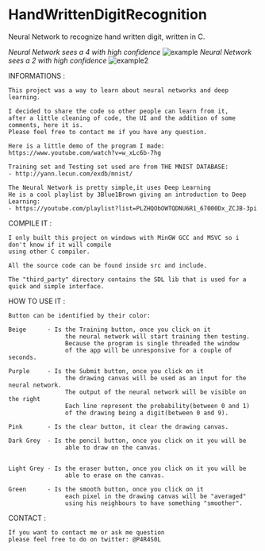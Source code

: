 # HandWrittenDigitRecognition
Neural Network to recognize hand written digit, written in C.

*Neural Network sees a 4 with high confidence*
![example](https://user-images.githubusercontent.com/100319151/155535844-4c1b181a-0b84-459a-be9e-1ff612157652.PNG)
*Neural Network sees a 2 with high confidence*
![example2](https://user-images.githubusercontent.com/100319151/155535987-6d62d1b3-f541-47b0-9aed-e1cce3c187d1.PNG)


INFORMATIONS :

	This project was a way to learn about neural networks and deep learning.

	I decided to share the code so other people can learn from it,
	after a little cleaning of code, the UI and the addition of some comments, here it is.
	Please feel free to contact me if you have any question.

	Here is a little demo of the program I made:
	https://www.youtube.com/watch?v=w_xLc6b-7hg

	Training set and Testing set used are from THE MNIST DATABASE: 
	- http://yann.lecun.com/exdb/mnist/

	The Neural Network is pretty simple,it uses Deep Learning
	He is a cool playlist by 3Blue1Brown giving an introduction to Deep Learning:
	- https://youtube.com/playlist?list=PLZHQObOWTQDNU6R1_67000Dx_ZCJB-3pi

COMPILE IT :

	I only built this project on windows with MinGW GCC and MSVC so i don't know if it will compile
	using other C compiler.

	All the source code can be found inside src and include.

	The "third_party" directory contains the SDL lib that is used for a quick and simple interface.


HOW TO USE IT :
	
	Button can be identified by their color:

	Beige      - Is the Training button, once you click on it
				 	the neural network will start training then testing.
				 	Because the program is single threaded the window
				 	of the app will be unresponsive for a couple of seconds.

	Purple     - Is the Submit button, once you click on it
				 	the drawing canvas will be used as an input for the neural network.
				 	The output of the neural network will be visible on the right
				 	Each line represent the probability(between 0 and 1) 
				 	of the drawing being a digit(between 0 and 9).

	Pink       - Is the clear button, it clear the drawing canvas.

	Dark Grey  - Is the pencil button, once you click on it you will be
				 	able to draw on the canvas.


	Light Grey - Is the eraser button, once you click on it you will be
				 	able to erase on the canvas.

	Green      - Is the smooth button, once you click on it
					each pixel in the drawing canvas will be "averaged" 
					using his neighbours to have something "smoother".

CONTACT :

	If you want to contact me or ask me question
	please feel free to do on twitter: @P4R4S0L
